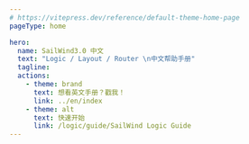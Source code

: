 ```yaml
---
# https://vitepress.dev/reference/default-theme-home-page
pageType: home

hero:
  name: SailWind3.0 中文
  text: "Logic / Layout / Router \n中文帮助手册"
  tagline:
  actions:
    - theme: brand
      text: 想看英文手册？戳我！
      link: ../en/index
    - theme: alt
      text: 快速开始
      link: /logic/guide/SailWind Logic Guide
---
```

